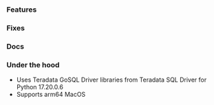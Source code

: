 ### Features

### Fixes

### Docs

### Under the hood
* Uses Teradata GoSQL Driver libraries from Teradata SQL Driver for Python 17.20.0.6
* Supports arm64 MacOS
